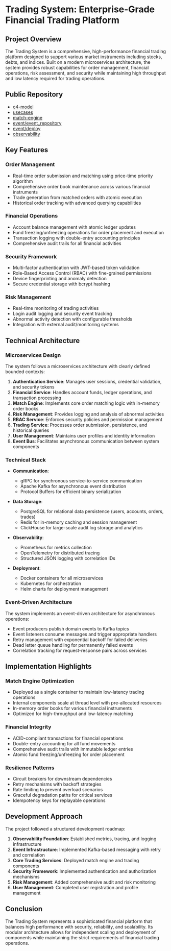 # Trading System: Enterprise-Grade Financial Trading Platform

## Project Overview

The Trading System is a comprehensive, high-performance financial trading platform designed to support various market instruments including stocks, debts, and indices. Built on a modern microservices architecture, the system provides robust capabilities for order management, financial operations, risk assessment, and security while maintaining high throughput and low latency required for trading operations.

## Public Repository

- [c4-model](https://github.com/tihaya-anon/tx_sys-doc-c4model)
- [usecases](https://github.com/tihaya-anon/tx_sys-doc-usecases)
- [match-engine](https://github.com/tihaya-anon/matching_deploy)
- [event/event_repository](https://github.com/tihaya-anon/tx_sys-event-event_repository)
- [event/deploy](https://github.com/tihaya-anon/tx_sys-event)
- [observability](https://github.com/tihaya-anon/tx_sys-observability)
## Key Features

### Order Management
- Real-time order submission and matching using price-time priority algorithm
- Comprehensive order book maintenance across various financial instruments
- Trade generation from matched orders with atomic execution
- Historical order tracking with advanced querying capabilities

### Financial Operations
- Account balance management with atomic ledger updates
- Fund freezing/unfreezing operations for order placement and execution
- Transaction logging with double-entry accounting principles
- Comprehensive audit trails for all financial activities

### Security Framework
- Multi-factor authentication with JWT-based token validation
- Role-Based Access Control (RBAC) with fine-grained permissions
- Device fingerprinting and anomaly detection
- Secure credential storage with bcrypt hashing

### Risk Management
- Real-time monitoring of trading activities
- Login audit logging and security event tracking
- Abnormal activity detection with configurable thresholds
- Integration with external audit/monitoring systems

## Technical Architecture

### Microservices Design

The system follows a microservices architecture with clearly defined bounded contexts:

1. **Authentication Service**: Manages user sessions, credential validation, and security tokens
2. **Financial Service**: Handles account funds, ledger operations, and transaction processing
3. **Match Engine**: Implements core order matching logic with in-memory order books
4. **Risk Management**: Provides logging and analysis of abnormal activities
5. **RBAC Service**: Enforces security policies and permission management
6. **Trading Service**: Processes order submission, persistence, and historical queries
7. **User Management**: Maintains user profiles and identity information
8. **Event Bus**: Facilitates asynchronous communication between system components

### Technical Stack

- **Communication**: 
  - gRPC for synchronous service-to-service communication
  - Apache Kafka for asynchronous event distribution
  - Protocol Buffers for efficient binary serialization

- **Data Storage**: 
  - PostgreSQL for relational data persistence (users, accounts, orders, trades)
  - Redis for in-memory caching and session management
  - ClickHouse for large-scale audit log storage and analytics

- **Observability**: 
  - Prometheus for metrics collection
  - OpenTelemetry for distributed tracing
  - Structured JSON logging with correlation IDs

- **Deployment**: 
  - Docker containers for all microservices
  - Kubernetes for orchestration
  - Helm charts for deployment management

### Event-Driven Architecture

The system implements an event-driven architecture for asynchronous operations:

- Event producers publish domain events to Kafka topics
- Event listeners consume messages and trigger appropriate handlers
- Retry management with exponential backoff for failed deliveries
- Dead letter queue handling for permanently failed events
- Correlation tracking for request-response pairs across services

## Implementation Highlights

### Match Engine Optimization

- Deployed as a single container to maintain low-latency trading operations
- Internal components scale at thread level with pre-allocated resources
- In-memory order books for various financial instruments
- Optimized for high-throughput and low-latency matching

### Financial Integrity

- ACID-compliant transactions for financial operations
- Double-entry accounting for all fund movements
- Comprehensive audit trails with immutable ledger entries
- Atomic fund freezing/unfreezing for order placement

### Resilience Patterns

- Circuit breakers for downstream dependencies
- Retry mechanisms with backoff strategies
- Rate limiting to prevent overload scenarios
- Graceful degradation paths for critical services
- Idempotency keys for replayable operations

## Development Approach

The project followed a structured development roadmap:

1. **Observability Foundation**: Established metrics, tracing, and logging infrastructure
2. **Event Infrastructure**: Implemented Kafka-based messaging with retry and correlation
3. **Core Trading Services**: Deployed match engine and trading components
4. **Security Framework**: Implemented authentication and authorization mechanisms
5. **Risk Management**: Added comprehensive audit and risk monitoring
6. **User Management**: Completed user registration and profile management

## Conclusion

The Trading System represents a sophisticated financial platform that balances high performance with security, reliability, and scalability. Its modular architecture allows for independent scaling and deployment of components while maintaining the strict requirements of financial trading operations.